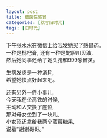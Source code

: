 ```yaml
---
layout: post
title: 细菌性感冒
categories: [默写旧时光]
tags: [旧时光]
---
```

下午张水水在微信上给我发她买了感冒药。       
一种是枇杷膏, 还有一种是蛇胆川贝液,    
然后她同事还给了她头孢和999感冒灵。

生病发炎是一种消耗,    
希望她快点好起来吧。   

还有另外一件小事儿,   
今天我在坐高铁的时候,        
主动和人交换了座位,    
那对母女坐到了一块儿,   
小女孩还拿给我两个蓝莓糖果,   
说着“谢谢哥哥。”
